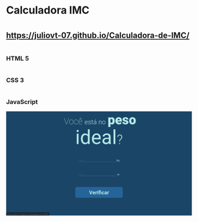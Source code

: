 # Calculadora IMC
#
## https://juliovt-07.github.io/Calculadora-de-IMC/
#
### HTML 5
#
### CSS 3
#
### JavaScript

![alt text](https://raw.githubusercontent.com/juliovt-07/Calculadora-de-IMC/master/pesoideal.png)
